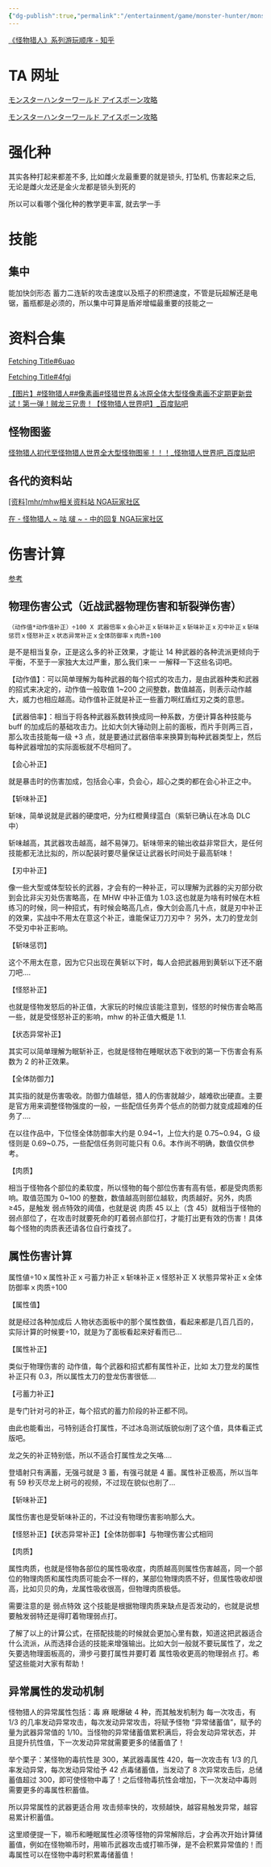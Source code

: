 ```yaml
---
{"dg-publish":true,"permalink":"/entertainment/game/monster-hunter/monster-hunter/"}
---
```



[《怪物猎人》系列游玩顺序 - 知乎](https://zhuanlan.zhihu.com/p/582083070)

# TA 网址

[モンスターハンターワールド アイスボーン攻略](https://mhw.wiki-db.com/solota/)

[モンスターハンターワールド アイスボーン攻略](https://mhw.wiki-db.com/howtosolota_en)

# 强化种

其实各种打起来都差不多, 比如雌火龙最重要的就是锁头, 打坠机, 伤害起来之后, 无论是雌火龙还是金火龙都是锁头到死的

所以可以看哪个强化种的教学更丰富, 就去学一手

# 技能

## 集中

能加快剑形态 蓄力二连斩的攻击速度以及瓶子的积攒速度，不管是玩超解还是电锯，蓄瓶都是必须的，所以集中可算是盾斧增幅最重要的技能之一

# 资料合集

[Fetching Title#6uao](https://tieba.baidu.com/p/6727270719)

[Fetching Title#4fgj](https://tieba.baidu.com/p/6698377218)

[【图片】#怪物猎人##像素画#怪猎世界＆冰原全体大型怪像素画不定期更新尝试！第一弹！贼龙三兄贵！【怪物猎人世界吧】\_百度贴吧](https://tieba.baidu.com/p/6688270222)

## 怪物图鉴

[怪物猎人初代至怪物猎人世界全大型怪物图鉴！！！\_怪物猎人世界吧\_百度贴吧](https://tieba.baidu.com/p/5887961340)

## 各代的资料站

[[资料]mhr/mhw相关资料站 NGA玩家社区](https://bbs.nga.cn/read.php?tid=20410231)

[在 - 怪物猎人 \~ 咕 啵 \~ - 中的回复 NGA玩家社区](https://bbs.nga.cn/read.php?pid=502552871)
# 伤害计算

[参考](https://tieba.baidu.com/p/6178665639)

## 物理伤害公式（近战武器物理伤害和斩裂弹伤害）

`（动作值*动作值补正）÷100 X 武器倍率ｘ会心补正ｘ斩味补正ｘ斩味补正ｘ刃中补正ｘ斩味惩罚ｘ怪怒补正ｘ状态异常补正ｘ全体防御率ｘ肉质÷100`

是不是相当复杂，正是这么多的补正效果，才能让 14 种武器的各种流派更倾向于平衡，不至于一家独大太过严重，那么我们来一 一解释一下这些名词吧。

【动作值】：可以简单理解为每种武器的每个招式的攻击力，是由武器种类和武器的招式来决定的，动作值一般取值 1~200 之间整数，数值越高，则表示动作越大，威力也相应越高。动作值补正就是补正一些蓄力啊红盾红刃之类的意思。

【武器倍率】：相当于将各种武器系数转换成同一种系数，方便计算各种技能与 buff 的加成后的基础攻击力。比如大剑大锤动则上前的面板，而片手则两三百，那么攻击技能每一级 +3 点，就是要通过武器倍率来换算到每种武器类型上，然后每种武器增加的实际面板就不尽相同了。

【会心补正】

就是暴击时的伤害加成，包括会心率，负会心，超心之类的都在会心补正之中。

【斩味补正】

斩味，简单说就是武器的硬度吧，分为红橙黄绿蓝白（紫斩已确认在冰岛 DLC 中）

斩味越高，其武器攻击越高，越不易弹刀。斩味带来的输出收益非常巨大，是任何技能都无法比拟的，所以配装时要尽量保证让武器长时间处于最高斩味！

【刃中补正】

像一些大型或体型较长的武器，才会有的一种补正，可以理解为武器的尖刃部分砍到会比非尖刃处伤害略高，在 MHW 中补正值为 1.03.这也就是为啥有时候在木桩练习的时候，同一种招式，有时候会略高几点，像大剑会高几十点，就是刃中补正的效果，实战中不用太在意这个补正，谁能保证刀刀刃中？ 另外，太刀的登龙剑不受刃中补正影响。

【斩味惩罚】

这个不用太在意，因为它只出现在黄斩以下时，每人会把武器用到黄斩以下还不磨刀吧….

【怪怒补正】

也就是怪物发怒后的补正值，大家玩的时候应该能注意到，怪怒的时候伤害会略高一些，就是受怪怒补正的影响，mhw 的补正值大概是 1.1.

【状态异常补正】

其实可以简单理解为眠斩补正，也就是怪物在睡眠状态下收到的第一下伤害会有系数为 2 的补正效果。

【全体防御力】

其实指的就是伤害吸收。防御力值越低，猎人的伤害就越少，越难砍出硬直。主要是官方用来调整怪物强度的一般，一些配信任务弄个低点的防御力就变成超难的任务了….

在以往作品中，下位怪全体防御率大约是 0.94~1，上位大约是 0.75~0.94，G 级怪则是 0.69~0.75，一些配信任务则可能只有 0.6。本作尚不明确，数值仅供参考。

【肉质】

相当于怪物各个部位的柔软度，所以怪物的每个部位伤害有高有低，都是受肉质影响。取值范围为 0~100 的整数，数值越高则部位越软，肉质越好。另外，肉质≥45，是触发 弱点特效的阈值，也就是说 肉质 45 以上（含 45）就相当于怪物的弱点部位了，在攻击时就要死命的盯着弱点部位打，才能打出更有效的伤害！具体每个怪物的肉质表还请各位自行查找了。

## 属性伤害计算

属性値÷10ｘ属性补正ｘ弓蓄力补正ｘ斩味补正ｘ怪怒补正 X 状態异常补正ｘ全体防御率ｘ肉质÷100

【属性值】

就是经过各种加成后 人物状态面板中的那个属性数值，看起来都是几百几百的，实际计算的时候要÷10，就是为了面板看起来好看而已…

【属性补正】

类似于物理伤害的 动作值，每个武器和招式都有属性补正，比如 太刀登龙的属性补正只有 0.3，所以属性太刀的登龙伤害很低….

【弓蓄力补正】

是专门针对弓的补正，每个招式的蓄力阶段的补正都不同。

由此也能看出，弓特别适合打属性，不过冰岛测试版貌似削了这个值，具体看正式版吧。

龙之矢的补正特别低，所以不适合打属性龙之矢咯….

登墙射只有满蓄，无强弓就是 3 蓄，有强弓就是 4 蓄。属性补正极高，所以当年有 59 秒灭尽龙上树弓的视频，不过现在貌似也削了…

【斩味补正】

属性伤害也是受斩味补正的，不过没有物理伤害影响那么大。

【怪怒补正】【状态异常补正】【全体防御率】与物理伤害公式相同

【肉质】

属性肉质，也就是怪物各部位的属性吸收度，肉质越高则属性伤害越高，同一个部位的物理肉质和属性肉质可能会不一样的，某部位物理肉质不好，但属性吸收却很高，比如贝贝的角，龙属性吸收很高，但物理肉质极低。

需要注意的是 弱点特效 这个技能是根据物理肉质来缺点是否发动的，也就是说想要触发弱特还是得盯着物理弱点打。

了解了以上的计算公式，在搭配技能的时候就会更加心里有数，知道这把武器适合什么流派，从而选择合适的技能来增强输出。比如大剑一般就不要玩属性了，龙之矢要选物理面板高的，滑步弓要打属性并要盯着 属性吸收更高的物理弱点 打。希望这些能对大家有帮助！

## 异常属性的发动机制

怪物猎人的异常属性包括：毒 麻 眠爆破 4 种，而其触发机制为 每一次攻击，有 1/3 的几率发动异常攻击，每次发动异常攻击，将赋予怪物 “异常储蓄值”，赋予的量为武器异常值的 1/10。当怪物的异常储蓄值累积满后，将会发动异常状态，并且提升抗性值，下一次发动异常就需要更多的储蓄值了！

举个栗子：某怪物的毒抗性是 300，某武器毒属性 420，每一次攻击有 1/3 的几率发动异常，每次发动异常给予 42 点毒储蓄值，当发动了 8 次异常攻击后，总储蓄值超过 300，即可使怪物中毒了！之后怪物毒抗性会增加，下一次发动中毒则需要更多的毒属性积蓄值。

所以异常属性的武器更适合用 攻击频率快的，攻频越快，越容易触发异常，越容易累计积蓄值。

这里顺便提一下，嘛币和睡眠属性必须等怪物的异常解除后，才会再次开始计算储蓄值，例如在怪物嘛币时，用嘛币武器攻击或打嘛币弹，是不会积累异常值的！而毒属性可以在怪物中毒时积累毒储蓄值！
